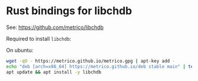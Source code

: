 # Rust bindings for libchdb

See: https://github.com/metrico/libchdb

Required to install `libchdb`:

On ubuntu:
```bash
wget -qO - https://metrico.github.io/metrico.gpg | apt-key add - 
echo "deb [arch=x86_64] https://metrico.github.io/deb stable main" | tee /etc/apt/sources.list.d/metrico.list
apt update && apt install -y libchdb
```